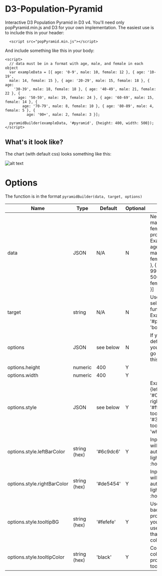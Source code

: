 # D3-Population-Pyramid
Interactive D3 Population Pyramid in D3 v4. You'll need only popPyramid.min.js and D3 for your own implementation. The easiest use is to include this in your header:

`  <script src="popPyramid.min.js"></script>`

And include something like this in your body:

```
<script>
  // data must be in a format with age, male, and female in each object
  var exampleData = [{ age: '0-9', male: 10, female: 12 }, { age: '10-19',
  male: 14, female: 15 }, { age: '20-29', male: 15, female: 18 }, { age:
    '30-39', male: 18, female: 18 }, { age: '40-49', male: 21, female: 22 }, {
      age: '50-59', male: 19, female: 24 }, { age: '60-69', male: 15, female: 14 }, {
        age: '70-79', male: 8, female: 10 }, { age: '80-89', male: 4, female: 5 }, {
          age: '90+', male: 2, female: 3 }];

  pyramidBuilder(exampleData, '#pyramid', {height: 400, width: 500});
</script>
  ```

## What's it look like?
The chart (with default css) looks something like this:

![alt text](https://raw.github.com/doylek/D3-Population-Pyramid/screenshot/screenshot.png "example screenshot")


# Options

The function is in the format  `pyramidBuilder(data, target, options)`

| Name | Type | Default| Optional |   Notes  |
|------|------|--------|----------|----------|
| data | JSON | N/A | N           | Needs age, male, and female properties. <br /> Example: [{ age: '0-50', male: 4500, female: 4500 }, { age: '51-99+',male: 5000, female: 5000 }]|
| target | string | N/A | N       | Uses D3's select() function. Examples: '#pyramid', 'body' |
| options | JSON | see below | N | If you want all defaults, you'll need to go with {} for this var |
| options.height | numeric | 400 | Y      |          |
| options.width |  numeric  | 400 | Y     |           |
| options.style | JSON    | see below | Y | Example: {leftBarColor: '#00ffaa', rightBarColor: '#ffaa00', tooltipBG: '#333', tooltipColor: 'white'} |
| options.style.leftBarColor | string (hex) | '#6c9dc6' | Y | Input color will be automatically lightened for :hover css |
| options.style.rightBarColor | string (hex) | '#de5454' | Y  | Input color will be automatically lightened for :hover css|
| options.style.tooltipBG |   string (hex) | '#fefefe' | Y  | Uses CSS background property, so you could use more than just a color value. |
| options.style.tooltipColor |   string (hex) | 'black' | Y  |  Controls CSS color property for tooltip  |

